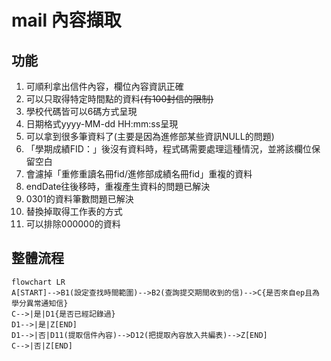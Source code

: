 # mail 內容擷取

## 功能

1. 可順利拿出信件內容，欄位內容資訊正確
1. 可以只取得特定時間點的資料~~(有100封信的限制)~~
1. 學校代碼皆可以6碼方式呈現
1. 日期格式yyyy-MM-dd HH:mm:ss呈現
1. 可以拿到很多筆資料了(主要是因為進修部某些資訊NULL的問題)
1. 「學期成績FID：」後沒有資料時，程式碼需要處理這種情況，並將該欄位保留空白
1. 會濾掉「重修重讀名冊fid/進修部成績名冊fid」重複的資料
1. endDate往後移時，重複產生資料的問題已解決
1. 0301的資料筆數問題已解決
1. 替換掉取得工作表的方式
1. 可以排除000000的資料

## 整體流程

```mermaid
flowchart LR
A[START]-->B1(設定查找時間範圍)-->B2(查詢提交期間收到的信)-->C{是否來自ep且為學分異常通知信}
C-->|是|D1{是否已經記錄過}
D1-->|是|Z[END]
D1-->|否|D11(提取信件內容)-->D12(把提取內容放入共編表)-->Z[END]
C-->|否|Z[END]
```
